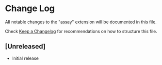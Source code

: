 # Change Log

All notable changes to the "assay" extension will be documented in this file.

Check [Keep a Changelog](http://keepachangelog.com/) for recommendations on how to structure this file.

## [Unreleased]

- Initial release